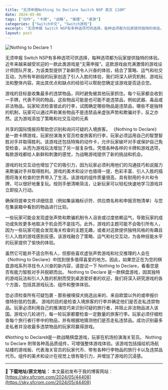 ```yaml
---
title: "无须申报Nothing to Declare Switch NSP 英文 116M"
date: 2024-05-06
tags: ["动作", "卡牌", "战略", "推理", "桌游"]
categories: ["Switch中文", "Switch游戏"]
excerpt: "无须申报 Switch NSP有多种选项可供选择，每种选项都为玩家提供独特的体验。近年来越来越受欢迎的一款此类游戏是“无需申报”。这款游戏由充满激情的游戏设计师团队开发，为该类型提供了新鲜而令人兴奋的体验，结合了策略、运气和社交互动，为所有年龄段的玩家创造了引人入胜的体验，我们将深入研究机制、游戏玩&hellip;"
layout: post
---
```


<img class="aligncenter" src="https://sky.sfcrom.com/wp-content/uploads/2024/05/20240506085104-2457f.jpeg" alt="Nothing to Declare 1" />

无须申报 Switch NSP有多种选项可供选择，每种选项都为玩家提供独特的体验。近年来越来越受欢迎的一款此类游戏是“无需申报”。这款游戏由充满激情的游戏设计师团队开发，为该类型提供了新鲜而令人兴奋的体验，结合了策略、运气和社交互动，为所有年龄段的玩家创造了引人入胜的体验，我们将深入研究机制、游戏玩法和整体内容。突出其优点和缺点的经验可以帮助您确定该游戏是否适合您。

游戏的目标是收集最多的违禁物品，同时避免被其他玩家抓住。每个玩家都会收到一手牌，代表不同的物品，这些物品可能是也可能不是违禁品，例如武器、毒品或非法物品。玩家轮流检查彼此的行李，试图确定哪些物品是违禁品，哪些不是独特的机制，玩家可以通过声称某些物品不是违禁品来虚张声势和欺骗对手，反之亦然。这为游戏添加了策略和社交互动的元素

共享的国际情报将帮助您识别和询问可疑的入境旅客。
《Nothing to Declare》是一款卡牌游戏，玩家扮演海关官员检查旅客的行李，玩家必须运用自己的智慧智胜对手并取得胜利。该游戏还包括特殊的动作卡，允许玩家破坏对手或保护自己免受检查，从而为游戏玩法增加了另一层复杂性。凭借各种各样的卡牌和游戏选项，每款游戏都给人新鲜和刺激的感觉，为战略游戏提供了新的挑战和机会。

游戏的社交互动也增加了它的吸引力，因为玩家必须利用他们的沟通技巧和说服力来欺骗对手并取得胜利。游戏的美术和设计也值得一提，色彩丰富、引人入胜的插图将海关检查的世界带入了生活。该游戏的组件质量很高，具有耐用的卡片和令牌，可以很好地重复玩。规则手册清晰简洁，让新玩家可以轻松快速地学习游戏并立即投入行动。

确保将提单文件详细信息（例如集装箱标识符、供应商名称和申报货物清单）与您在集装箱中看到的物品进行比较。

一些玩家可能会发现虚张声势和欺骗机制令人沮丧或过度依赖运气，导致玩家的成功或失败更多地取决于机会而不是技巧。此外，游戏的主题可能不会吸引所有人，因为一些玩家可能会发现海关检查的主题无趣，或者对这款提供独特风格的有趣且引人入胜的游戏感到反感。该游戏融合了策略、运气和社交互动，为各种技能水平的玩家提供了愉快的体验。

虽然它可能并不适合所有人，但那些喜欢虚张声势游戏和社交推理的人会在《Nothing to Declare》中找到很多值得喜爱的地方。因此，如果您正在为您的棋盘游戏系列寻找令人兴奋的新内容，请尝试一下 Nothing to Declare，看看您是否有能力智胜对手并脱颖而出。 Nothing to Declare 是一款棋盘游戏，因其独特的游戏玩法和引人入胜的机制而受到桌游爱好者的欢迎，我们将深入研究游戏的各个方面，包括其游戏玩法、组件和整体体验。

您必须检查所有可疑包裹 - 那些被嗅探犬挑选出来的、来自欧盟以外的或申报价值特别低的包裹。
游戏的目的是检查入境旅客的行李并确定他们是否走私违禁物品。玩家必须利用自己的推演技巧来识别可疑的旅行者，并阻止非法物品进入该国。游戏分几轮进行，每一轮玩家都要检查一定数量的旅客行李。玩家必须仔细检查每个旅行者行李中的物品，并有根据地猜测他们是否走私违禁品。成功识别最多走私者并没收最多违禁物品的玩家将赢得游戏。

《Nothing to Declare》是一款战略棋盘游戏，玩家在机场扮演海关官员。 Nothing to Declare 附带各种高品质组件，可增强整体游戏体验。该游戏包括描绘机场航站楼的游戏板、代表海关官员的玩家代币、带有各种行李物品的旅行卡以及违禁品代币。组件的美术和设计在视觉上很有吸引力，并增加了游戏的沉浸感。

---
📖 **下载地址/原文地址：** 本文最初发布于我的博客网站：[https://sky.sfcrom.com/2024/05/44408](https://sky.sfcrom.com/2024/05/44408)
